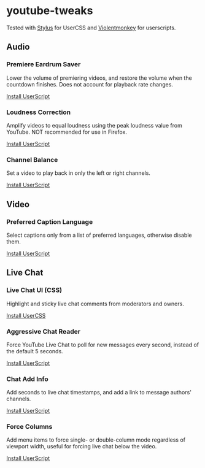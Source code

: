 # youtube-tweaks

Tested with [Stylus](https://add0n.com/stylus.html) for UserCSS and [Violentmonkey](https://violentmonkey.github.io/) for userscripts.

## Audio

### Premiere Eardrum Saver
Lower the volume of premiering videos, and restore the volume when the countdown finishes. Does not account for playback rate changes.

[Install UserScript](https://raw.githubusercontent.com/nattofriends/youtube-tweaks/master/yt-premiere-eardrum-saver.user.js)

### Loudness Correction
Amplify videos to equal loudness using the peak loudness value from YouTube. NOT recommended for use in Firefox.

[Install UserScript](https://raw.githubusercontent.com/nattofriends/youtube-tweaks/master/yt-loudness-correction.user.js)

### Channel Balance
Set a video to play back in only the left or right channels.

[Install UserScript](https://raw.githubusercontent.com/nattofriends/youtube-tweaks/master/yt-channel-balance.user.js)

## Video

### Preferred Caption Language
Select captions only from a list of preferred languages, otherwise disable them.

[Install UserScript](https://raw.githubusercontent.com/nattofriends/youtube-tweaks/master/yt-preferred-caption-language.user.js)

## Live Chat

### Live Chat UI (CSS)
Highlight and sticky live chat comments from moderators and owners.

[Install UserCSS](https://raw.githubusercontent.com/nattofriends/youtube-tweaks/master/yt-live-chat-css.user.css)

### Aggressive Chat Reader
Force YouTube Live Chat to poll for new messages every second, instead of the default 5 seconds.

[Install UserScript](https://raw.githubusercontent.com/nattofriends/youtube-tweaks/master/yt-aggressive-chat-reader.user.js)

### Chat Add Info
Add seconds to live chat timestamps, and add a link to message authors' channels.

[Install UserScript](https://raw.githubusercontent.com/nattofriends/youtube-tweaks/master/yt-chat-add-info.user.js)

### Force Columns
Add menu items to force single- or double-column mode regardless of viewport width, useful for forcing live chat below the video.

[Install UserScript](https://raw.githubusercontent.com/nattofriends/youtube-tweaks/master/yt-force-columns.user.js)

